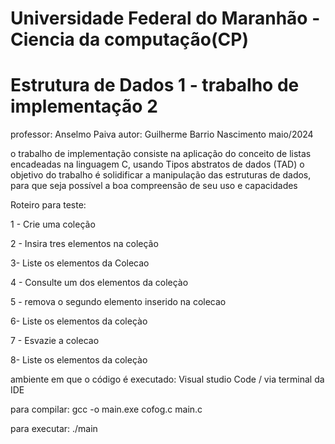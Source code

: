 # Universidade Federal do Maranhão - Ciencia da computação(CP)
# Estrutura de Dados 1 - trabalho de implementação 2
professor: Anselmo Paiva
autor: Guilherme Barrio Nascimento
maio/2024

o trabalho de implementação consiste na aplicação do conceito de listas encadeadas na linguagem C, usando Tipos abstratos de dados (TAD)
o objetivo do trabalho é solidificar a manipulação das estruturas de dados, para que seja possível a boa compreensão de seu uso e capacidades


Roteiro para teste:

1 - Crie uma coleção

2 - Insira tres elementos na coleção

3- Liste os elementos da Colecao

4 - Consulte um dos elementos da coleçào

5 - remova o segundo elemento inserido na colecao

6- Liste os elementos da coleçào

7 - Esvazie a colecao

8- Liste os elementos da coleçào

ambiente em que o código é executado: Visual studio Code / via terminal da IDE

para compilar: gcc -o main.exe cofog.c main.c

para executar: ./main
